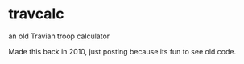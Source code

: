 # travcalc
an old Travian troop calculator


Made this back in 2010, just posting because its fun to see old code.
